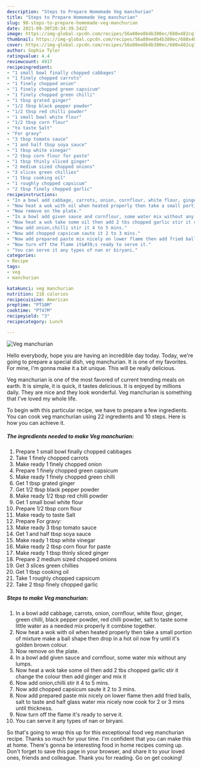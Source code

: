 ```yaml
---
description: "Steps to Prepare Homemade Veg manchurian"
title: "Steps to Prepare Homemade Veg manchurian"
slug: 98-steps-to-prepare-homemade-veg-manchurian
date: 2021-09-30T20:34:39.542Z
image: https://img-global.cpcdn.com/recipes/56a80ee8b4b380ec/680x482cq70/veg-manchurian-recipe-main-photo.jpg
thumbnail: https://img-global.cpcdn.com/recipes/56a80ee8b4b380ec/680x482cq70/veg-manchurian-recipe-main-photo.jpg
cover: https://img-global.cpcdn.com/recipes/56a80ee8b4b380ec/680x482cq70/veg-manchurian-recipe-main-photo.jpg
author: Sophia Tyler
ratingvalue: 4.4
reviewcount: 4917
recipeingredient:
- "1 small bowl finally chopped cabbages"
- "1 finely chopped carrots"
- "1 finely chopped onion"
- "1 finely chopped green capsicum"
- "1 finely chopped green chilli"
- "1 tbsp grated ginger"
- "1/2 tbsp black pepper powder"
- "1/2 tbsp red chilli powder"
- "1 small bowl white flour"
- "1/2 tbsp corn flour"
- "to taste Salt"
- "For gravy"
- "3 tbsp tomato sauce"
- "1 and half tbsp soya sauce"
- "1 tbsp white vinegar"
- "2 tbsp corn flour for paste"
- "1 tbsp thinly sliced ginger"
- "2 medium sized chopped onions"
- "3 slices green chillies"
- "1 tbsp cooking oil"
- "1 roughly chopped capsicum"
- "2 tbsp finely chopped garlic"
recipeinstructions:
- "In a bowl add cabbage, carrots, onion, cornflour, white flour, ginger, green chilli, black pepper powder, red chilli powder, salt to taste some little water as a needed mix properly it combine together."
- "Now heat a wok with oil when heated properly then take a small portion of mixture make a ball shape then drop in a hot oil now fry until it&#39;s golden brown colour."
- "Now remove on the plate."
- "In a bowl add given sauce and cornflour, some water mix without any lumps."
- "Now heat a wok take some oil then add 2 tbs chopped garlic stir it change the colour then add ginger and mix it"
- "Now add onion,chilli stir it 4 to 5 mins."
- "Now add chopped capsicum saute it 2 to 3 mins."
- "Now add prepared paste mix nicely on lower flame then add fried balls, salt to taste and half glass water mix nicely now cook for 2 or 3 mins until thickness."
- "Now turn off the flame it&#39;s ready to serve it."
- "You can serve it any types of nan or biryani."
categories:
- Recipe
tags:
- veg
- manchurian

katakunci: veg manchurian 
nutrition: 218 calories
recipecuisine: American
preptime: "PT10M"
cooktime: "PT47M"
recipeyield: "3"
recipecategory: Lunch

---
```



![Veg manchurian](https://img-global.cpcdn.com/recipes/56a80ee8b4b380ec/680x482cq70/veg-manchurian-recipe-main-photo.jpg)

Hello everybody, hope you are having an incredible day today. Today, we're going to prepare a special dish, veg manchurian. It is one of my favorites. For mine, I'm gonna make it a bit unique. This will be really delicious.



Veg manchurian is one of the most favored of current trending meals on earth. It is simple, it is quick, it tastes delicious. It is enjoyed by millions daily. They are nice and they look wonderful. Veg manchurian is something that I've loved my whole life.


To begin with this particular recipe, we have to prepare a few ingredients. You can cook veg manchurian using 22 ingredients and 10 steps. Here is how you can achieve it.

<!--inarticleads1-->

##### The ingredients needed to make Veg manchurian:

1. Prepare 1 small bowl finally chopped cabbages
1. Take 1 finely chopped carrots
1. Make ready 1 finely chopped onion
1. Prepare 1 finely chopped green capsicum
1. Make ready 1 finely chopped green chilli
1. Get 1 tbsp grated ginger
1. Get 1/2 tbsp black pepper powder
1. Make ready 1/2 tbsp red chilli powder
1. Get 1 small bowl white flour
1. Prepare 1/2 tbsp corn flour
1. Make ready to taste Salt
1. Prepare For gravy:
1. Make ready 3 tbsp tomato sauce
1. Get 1 and half tbsp soya sauce
1. Make ready 1 tbsp white vinegar
1. Make ready 2 tbsp corn flour for paste
1. Make ready 1 tbsp thinly sliced ginger
1. Prepare 2 medium sized chopped onions
1. Get 3 slices green chillies
1. Get 1 tbsp cooking oil
1. Take 1 roughly chopped capsicum
1. Take 2 tbsp finely chopped garlic




<!--inarticleads2-->

##### Steps to make Veg manchurian:

1. In a bowl add cabbage, carrots, onion, cornflour, white flour, ginger, green chilli, black pepper powder, red chilli powder, salt to taste some little water as a needed mix properly it combine together.
1. Now heat a wok with oil when heated properly then take a small portion of mixture make a ball shape then drop in a hot oil now fry until it&#39;s golden brown colour.
1. Now remove on the plate.
1. In a bowl add given sauce and cornflour, some water mix without any lumps.
1. Now heat a wok take some oil then add 2 tbs chopped garlic stir it change the colour then add ginger and mix it
1. Now add onion,chilli stir it 4 to 5 mins.
1. Now add chopped capsicum saute it 2 to 3 mins.
1. Now add prepared paste mix nicely on lower flame then add fried balls, salt to taste and half glass water mix nicely now cook for 2 or 3 mins until thickness.
1. Now turn off the flame it&#39;s ready to serve it.
1. You can serve it any types of nan or biryani.




So that's going to wrap this up for this exceptional food veg manchurian recipe. Thanks so much for your time. I'm confident that you can make this at home. There's gonna be interesting food in home recipes coming up. Don't forget to save this page in your browser, and share it to your loved ones, friends and colleague. Thank you for reading. Go on get cooking!
